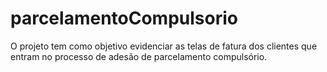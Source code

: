 # parcelamentoCompulsorio
O projeto tem como objetivo evidenciar as telas de fatura dos clientes que entram no processo de adesão de parcelamento compulsório. 
